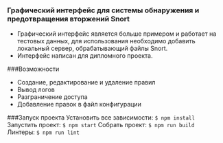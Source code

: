 ### Графический интерфейс для системы обнаружения и предотвращения вторжений Snort

- Графический интерфейс является больше примером и работает на тестовых данных, для использования необходимо добавить локальный сервер, обрабатывающий файлы Snort.
- Интерфейс написан для дипломного проекта.

###Возможности

- Создание, редактирование и удаление правил
- Вывод логов
- Разграничение доступа
- Добавление правок в файл конфигурации

###Запуск проекта
Установить все зависимости:
`$ npm install`
Запустить проект:
`$ npm start`
Собрать проект:
`$ npm run build`
Линтеры:
`$ npm run lint`
